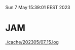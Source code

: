 Sun  7 May 15:39:01 EEST 2023
# JAM
<a href='./cache/202305/07_15.log'>./cache/202305/07_15.log</a>
